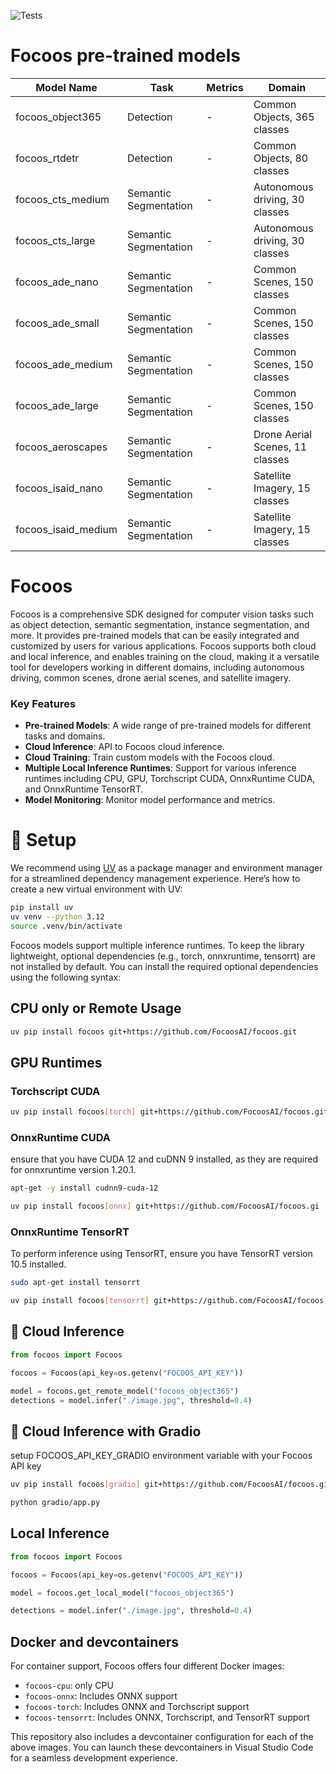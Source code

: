 ![Tests](https://github.com/FocoosAI/focoos/actions/workflows/test.yml/badge.svg??event=push&branch=main)

# Focoos pre-trained models

| Model Name          | Task                  | Metrics | Domain                          |
| ------------------- | --------------------- | ------- | ------------------------------- |
| focoos_object365    | Detection             | -       | Common Objects, 365 classes     |
| focoos_rtdetr       | Detection             | -       | Common Objects, 80 classes      |
| focoos_cts_medium   | Semantic Segmentation | -       | Autonomous driving, 30 classes  |
| focoos_cts_large    | Semantic Segmentation | -       | Autonomous driving, 30 classes  |
| focoos_ade_nano     | Semantic Segmentation | -       | Common Scenes, 150 classes      |
| focoos_ade_small    | Semantic Segmentation | -       | Common Scenes, 150 classes      |
| focoos_ade_medium   | Semantic Segmentation | -       | Common Scenes, 150 classes      |
| focoos_ade_large    | Semantic Segmentation | -       | Common Scenes, 150 classes      |
| focoos_aeroscapes   | Semantic Segmentation | -       | Drone Aerial Scenes, 11 classes |
| focoos_isaid_nano   | Semantic Segmentation | -       | Satellite Imagery, 15 classes   |
| focoos_isaid_medium | Semantic Segmentation | -       | Satellite Imagery, 15 classes   |

# Focoos
Focoos is a comprehensive SDK designed for computer vision tasks such as object detection, semantic segmentation, instance segmentation, and more. It provides pre-trained models that can be easily integrated and customized by users for various applications.
Focoos supports both cloud and local inference, and enables training on the cloud, making it a versatile tool for developers working in different domains, including autonomous driving, common scenes, drone aerial scenes, and satellite imagery.

### Key Features

- **Pre-trained Models**: A wide range of pre-trained models for different tasks and domains.
- **Cloud Inference**: API to Focoos cloud inference.
- **Cloud Training**: Train custom models with the Focoos cloud.
- **Multiple Local Inference Runtimes**: Support for various inference runtimes including CPU, GPU, Torchscript CUDA, OnnxRuntime CUDA, and OnnxRuntime TensorRT.
- **Model Monitoring**: Monitor model performance and metrics.



# 🐍 Setup
We recommend using [UV](https://docs.astral.sh/uv/) as a package manager and environment manager for a streamlined dependency management experience.
Here’s how to create a new virtual environment with UV:
```bash
pip install uv
uv venv --python 3.12
source .venv/bin/activate
```

Focoos models support multiple inference runtimes.
To keep the library lightweight, optional dependencies (e.g., torch, onnxruntime, tensorrt) are not installed by default.
You can install the required optional dependencies using the following syntax:

## CPU only or Remote Usage

```bash
uv pip install focoos git+https://github.com/FocoosAI/focoos.git
```

## GPU Runtimes
### Torchscript CUDA
```bash
uv pip install focoos[torch] git+https://github.com/FocoosAI/focoos.git
```

### OnnxRuntime CUDA
ensure that you have CUDA 12 and cuDNN 9 installed, as they are required for onnxruntime version 1.20.1.

```bash
apt-get -y install cudnn9-cuda-12
```

```bash
uv pip install focoos[onnx] git+https://github.com/FocoosAI/focoos.gi
```

### OnnxRuntime TensorRT

To perform inference using TensorRT, ensure you have TensorRT version 10.5 installed.
```bash
sudo apt-get install tensorrt
```

```bash
uv pip install focoos[tensorrt] git+https://github.com/FocoosAI/focoos.git
```


## 🤖 Cloud Inference

```python
from focoos import Focoos

focoos = Focoos(api_key=os.getenv("FOCOOS_API_KEY"))

model = focoos.get_remote_model("focoos_object365")
detections = model.infer("./image.jpg", threshold=0.4)
```

## 🤖 Cloud Inference with Gradio

setup FOCOOS_API_KEY_GRADIO environment variable with your Focoos API key

```bash
uv pip install focoos[gradio] git+https://github.com/FocoosAI/focoos.git
```

```bash
python gradio/app.py
```

## Local Inference

```python
from focoos import Focoos

focoos = Focoos(api_key=os.getenv("FOCOOS_API_KEY"))

model = focoos.get_local_model("focoos_object365")

detections = model.infer("./image.jpg", threshold=0.4)
```


## Docker and devcontainers
For container support, Focoos offers four different Docker images:
- `focoos-cpu`: only CPU
- `focoos-onnx`: Includes ONNX support
- `focoos-torch`: Includes ONNX and Torchscript support
- `focoos-tensorrt`: Includes ONNX, Torchscript, and TensorRT support

This repository also includes a devcontainer configuration for each of the above images. You can launch these devcontainers in Visual Studio Code for a seamless development experience.
